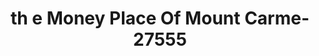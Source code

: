 ---
f_zip-code: 62863
f_state-code: IL
title: th e Money Place Of Mount Carme-27555
f_phone: 618-262-2600
f_city-only: Carmel
f_address: 630 N Walnut Street Mount Carmel
f_location-unique-id: '27555'
slug: th-e-money-place-of-mount-carme-27555
updated-on: '2024-05-30T13:46:58.046Z'
created-on: '2024-05-30T13:36:59.803Z'
published-on: '2024-05-30T13:54:32.469Z'
f_city-state: cms/city/carmel-il.md
f_company: cms/company/th-e-money-place-of-mount-carme.md
f_state: cms/state/illinois.md
layout: '[payday-loan].html'
tags: payday-loan
---